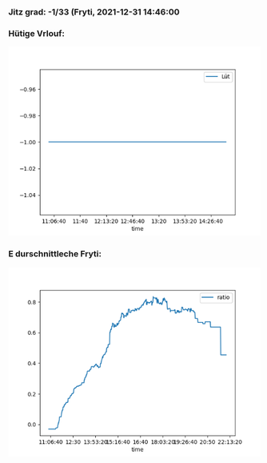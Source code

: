 ### Jitz grad: -1/33 (Fryti, 2021-12-31 14:46:00

### Hütige Vrlouf:
![Graph](Today.png)

### E durschnittleche Fryti:
![Graph](Fryti.png)